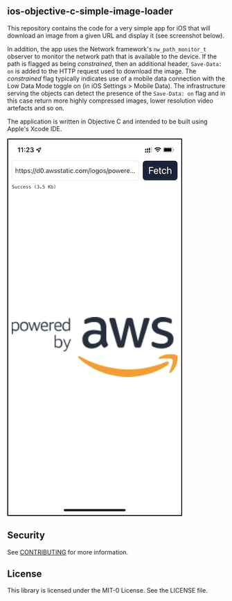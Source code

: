 ## ios-objective-c-simple-image-loader

This repository contains the code for a very simple app for iOS that will download an image from a given URL and display it (see screenshot below).

In addition, the app uses the Network framework's `nw_path_monitor_t` observer to monitor the network path that is available to the device. If the path is flagged as being *constrained*, then an additional header, `Save-Data: on` is added to the HTTP request used to download the image. The *constrained* flag typically indicates use of a mobile data connection with the Low Data Mode toggle on (in iOS Settings > Mobile Data). The infrastructure serving the objects can detect the presence of the `Save-Data: on` flag and in this case return more highly compressed images, lower resolution video artefacts and so on.

The application is written in Objective C and intended to be built using Apple's Xcode IDE.

<img style="max-width:95%;border:2px solid black;" src="screenshot.png">

## Security

See [CONTRIBUTING](CONTRIBUTING.md#security-issue-notifications) for more information.

## License

This library is licensed under the MIT-0 License. See the LICENSE file.

